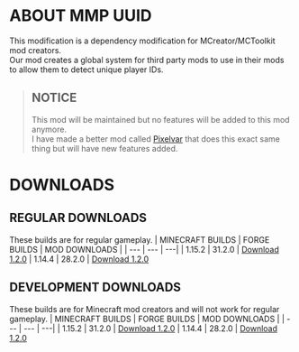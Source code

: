 # ABOUT MMP UUID
This modification is a dependency modification for MCreator/MCToolkit mod creators.    
Our mod creates a global system for third party mods to use in their mods to allow them to detect unique player IDs.

> ## NOTICE
> This mod will be maintained but no features will be added to this mod anymore.    
> I have made a better mod called [Pixelvar](https://github.com/pixelvar/pixelvar) that does this exact same thing but will have new features added.    

# DOWNLOADS
## REGULAR DOWNLOADS
These builds are for regular gameplay.
| MINECRAFT BUILDS | FORGE BUILDS | MOD DOWNLOADS |
| --- | --- | ---|
| 1.15.2 | 31.2.0 | [Download 1.2.0](https://github.com/NorthWestTrees-Minecraft-Mods/mmp_unique_user_ids/releases/download/1.2.0/MMP_UUID_1-2-0_MC_1-15-2.zip)
| 1.14.4 | 28.2.0 | [Download 1.2.0](https://github.com/NorthWestTrees-Minecraft-Mods/mmp_unique_user_ids/releases/download/1.2.0/MMP_UUID_1-2-0_MC_1-14-4.zip)

## DEVELOPMENT DOWNLOADS
These builds are for Minecraft mod creators and will not work for regular gameplay.
| MINECRAFT BUILDS | FORGE BUILDS | MOD DOWNLOADS |
| --- | --- | ---|
| 1.15.2 | 31.2.0 | [Download 1.2.0](https://github.com/NorthWestTrees-Minecraft-Mods/mmp_unique_user_ids/releases/download/1.2.0/MMP_UUID_1-2-0_MC_1-15-2_DEV.zip)
| 1.14.4 | 28.2.0 | [Download 1.2.0](https://github.com/NorthWestTrees-Minecraft-Mods/mmp_unique_user_ids/releases/download/1.2.0/MMP_UUID_1-2-0_MC_1-14-4_DEV.zip)
